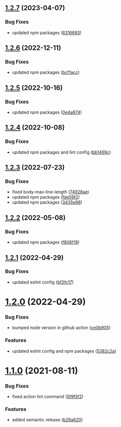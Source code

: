 ## [1.2.7](https://github.com/kouts/vue-starter-template/compare/v1.2.6...v1.2.7) (2023-04-07)


### Bug Fixes

* updated npm packages ([6316693](https://github.com/kouts/vue-starter-template/commit/6316693456e5973f9a06c7927158e1628227e52c))

## [1.2.6](https://github.com/kouts/vue-starter-template/compare/v1.2.5...v1.2.6) (2022-12-11)


### Bug Fixes

* updated npm packages ([bcf1acc](https://github.com/kouts/vue-starter-template/commit/bcf1acc6e2600489454853b53fdd5f7a8ff2935d))

## [1.2.5](https://github.com/kouts/vue-starter-template/compare/v1.2.4...v1.2.5) (2022-10-16)


### Bug Fixes

* updated npm packages ([0e4a874](https://github.com/kouts/vue-starter-template/commit/0e4a874174fa904529c4bf0078e4f083cba43d31))

## [1.2.4](https://github.com/kouts/vue-starter-template/compare/v1.2.3...v1.2.4) (2022-10-08)


### Bug Fixes

* updated npm packages and lint config ([bb1469c](https://github.com/kouts/vue-starter-template/commit/bb1469cbfd6c8e21d9b7effe2a58921948a29397))

## [1.2.3](https://github.com/kouts/vue-starter-template/compare/v1.2.2...v1.2.3) (2022-07-23)


### Bug Fixes

* fixed body-max-line-length ([74928ae](https://github.com/kouts/vue-starter-template/commit/74928ae644a765ebc7aad394927662160976884c))
* updated npm packages ([fde59f2](https://github.com/kouts/vue-starter-template/commit/fde59f2358641ff925ee18c693a31bdd69b7231d))
* updated npm packages ([3435e98](https://github.com/kouts/vue-starter-template/commit/3435e98506ed22c676cd2e9381ad6cbf17733ca8))

## [1.2.2](https://github.com/kouts/vue-starter-template/compare/v1.2.1...v1.2.2) (2022-05-08)


### Bug Fixes

* updated npm packages ([f806f18](https://github.com/kouts/vue-starter-template/commit/f806f18340aed2a05c3483862717f14fe8293312))

## [1.2.1](https://github.com/kouts/vue-starter-template/compare/v1.2.0...v1.2.1) (2022-04-29)


### Bug Fixes

* updated eslint config ([bf2fc17](https://github.com/kouts/vue-starter-template/commit/bf2fc17a5b5bed6b3d910065a53d9ed6d03427e6))

# [1.2.0](https://github.com/kouts/vue-starter-template/compare/v1.1.0...v1.2.0) (2022-04-29)


### Bug Fixes

* bumped node version in github action ([ce0b905](https://github.com/kouts/vue-starter-template/commit/ce0b905695572a2c79a1370d0c519ef311749158))


### Features

* updated eslint config and npm packages ([5382c2a](https://github.com/kouts/vue-starter-template/commit/5382c2a95248f0d4c6eabc9d9eefc72e9ca6c806))

# [1.1.0](https://github.com/kouts/vue-starter-template/compare/v1.0.0...v1.1.0) (2021-08-11)


### Bug Fixes

* fixed action lint command ([5f9f5f2](https://github.com/kouts/vue-starter-template/commit/5f9f5f29cf1cb8ae3097267320487994608f5896))


### Features

* added semantic release ([b29a620](https://github.com/kouts/vue-starter-template/commit/b29a6204bf7005a6d2bb750805bdd37f0f0e72be))
